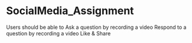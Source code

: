 # SocialMedia_Assignment
Users should be able to Ask a question by recording a video Respond to a question by recording a video Like &amp;  Share
